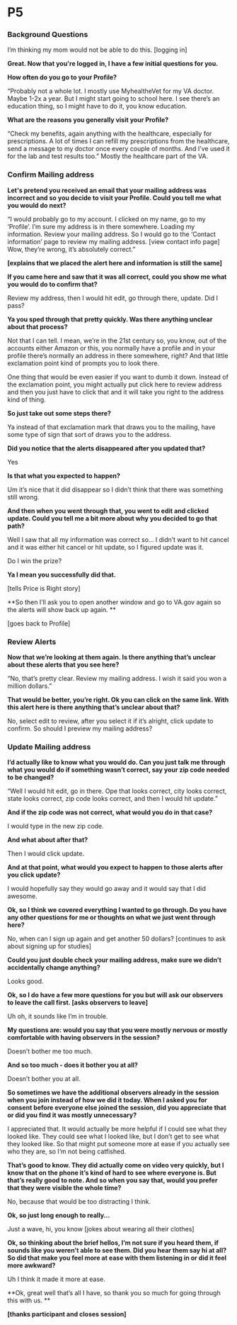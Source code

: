 # P5

### Background Questions

I’m thinking my mom would not be able to do this. [logging in]

**Great. Now that you're logged in, I have a few initial questions for you.**

**How often do you go to your Profile?**

“Probably not a whole lot. I mostly use MyhealtheVet for my VA doctor. Maybe 1-2x a year. But I might start going to school here. I see there’s an education thing, so I might have to do it, you know education. 

**What are the reasons you generally visit your Profile?**

“Check my benefits, again anything with the healthcare, especially for prescriptions. A lot of times I can refill my prescriptions from the healthcare, send a message to my doctor once every couple of months. And I’ve used it for the lab and test results too.”
Mostly the healthcare part of the VA.

### Confirm Mailing address

**Let's pretend you received an email that your mailing address was incorrect and so you decide to visit your Profile. Could you tell me what you would do next?**

“I would probably go to my account. I clicked on my name, go to my ‘Profile’. I’m sure my address is in there somewhere. Loading my information. Review your mailing address. So I would go to the ‘Contact information’ page to review my mailing address. [view contact info page] Wow, they’re wrong, it’s absolutely correct.”

**[explains that we placed the alert here and information is still the same]**

**If you came here and saw that it was all correct, could you show me what you would do to confirm that?**

Review my address, then I would hit edit, go through there, update. Did I pass?

**Ya you sped through that pretty quickly. Was there anything unclear about that process?**

Not that I can tell. I mean, we’re in the 21st century so, you know, out of the accounts either Amazon or this, you normally have a profile and in your profile there’s normally an address in there somewhere, right? And that little exclamation point kind of prompts you to look there. 

One thing that would be even easier if you want to dumb it down. Instead of the exclamation point, you might actually put click here to review address and then you just have to click that and it will take you right to the address kind of thing. 

**So just take out some steps there?**

Ya instead of that exclamation mark that draws you to the mailing, have some type of sign that sort of draws you to the address.

**Did you notice that the alerts disappeared after you updated that?**

Yes

**Is that what you expected to happen?**

Um it’s nice that it did disappear so I didn’t think that there was something still wrong. 

**And then when you went through that, you went to edit and clicked update. Could you tell me a bit more about why you decided to go that path?**

Well I saw that all my information was correct so… I didn’t want to hit cancel and it was either hit cancel or hit update, so I figured update was it. 

Do I win the prize?

**Ya I mean you successfully did that.**

[tells Price is Right story]

**So then I’ll ask you to open another window and go to VA.gov again so the alerts will show back up again. **

[goes back to Profile]

### Review Alerts

**Now that we’re looking at them again. Is there anything that’s unclear about these alerts that you see here?**

“No, that’s pretty clear. Review my mailing address. I wish it said you won a million dollars.”

**That would be better, you’re right. Ok you can click on the same link. With this alert here is there anything that’s unclear about that?**

No, select edit to review, after you select it if it’s alright, click update to confirm. So should I preview my mailing address? 

### Update Mailing address

**I’d actually like to know what you would do. Can you just talk me through what you would do if something wasn’t correct, say your zip code needed to be changed?**

“Well I would hit edit, go in there. Ope that looks correct, city looks correct, state looks correct, zip code looks correct, and then I would hit update.”

**And if the zip code was not correct, what would you do in that case?**

I would type in the new zip code. 

**And what about after that?**

Then I would click update.

**And at that point, what would you expect to happen to those alerts after you click update?**

I would hopefully say they would go away and it would say that I did awesome. 

**Ok, so I think we covered everything I wanted to go through. Do you have any other questions for me or thoughts on what we just went through here?**

No, when can I sign up again and get another 50 dollars? [continues to ask about signing up for studies]

**Could you just double check your mailing address, make sure we didn’t accidentally change anything?**

Looks good. 

**Ok, so I do have a few more questions for you but will ask our observers to leave the call first. [asks observers to leave]**

Uh oh, it sounds like I’m in trouble. 

**My questions are: would you say that you were mostly nervous or mostly comfortable with having observers in the session?**

Doesn’t bother me too much. 

**And so too much - does it bother you at all?**

Doesn’t bother you at all.

**So sometimes we have the additional observers already in the session when you join instead of how we did it today. When I asked you for consent before everyone else joined the session, did you appreciate that or did you find it was mostly unnecessary?**

I appreciated that. It would actually be more helpful if I could see what they looked like. They could see what I looked like, but I don’t get to see what they looked like. So that might put someone more at ease if you actually see who they are, so I’m not being catfished.

**That’s good to know. They did actually come on video very quickly, but I know that on the phone it’s kind of hard to see where everyone is. But that’s really good to note. And so when you say that, would you prefer that they were visible the whole time?**

No, because that would be too distracting I think.

**Ok, so just long enough to really…**

Just a wave, hi, you know [jokes about wearing all their clothes]

**Ok, so thinking about the brief hellos, I’m not sure if you heard them, if sounds like you weren’t able to see them. Did you hear them say hi at all? So did that make you feel more at ease with them listening in or did it feel more awkward?**

Uh I think it made it more at ease.

**Ok, great well that’s all I have, so thank you so much for going through this with us. **

**[thanks participant and closes session]**
 
